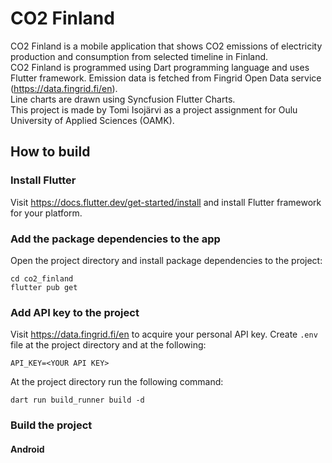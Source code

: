 # CO2 Finland
CO2 Finland is a mobile application that shows CO2 emissions of electricity production and consumption from selected timeline in Finland. \
CO2 Finland is programmed using Dart programming language and uses Flutter framework. Emission data is fetched from Fingrid Open Data service (https://data.fingrid.fi/en). \
Line charts are drawn using Syncfusion Flutter Charts. \
This project is made by Tomi Isojärvi as a project assignment for Oulu University of Applied Sciences (OAMK).

## How to build
### Install Flutter
Visit https://docs.flutter.dev/get-started/install and install Flutter framework for your platform.
### Add the package dependencies to the app
Open the project directory and install package dependencies to the project:
```
cd co2_finland
flutter pub get
```
### Add API key to the project
Visit https://data.fingrid.fi/en to acquire your personal API key.
Create `.env` file at the project directory and at the following:
```
API_KEY=<YOUR API KEY>
```
At the project directory run the following command:
```
dart run build_runner build -d
```
### Build the project
#### Android
